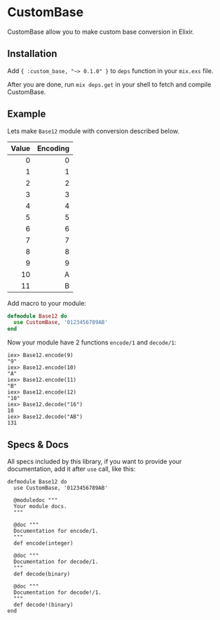 # CustomBase

CustomBase allow you to make custom base conversion in Elixir.

## Installation

Add `{ :custom_base, "~> 0.1.0" }` to `deps` function in your `mix.exs` file.

After you are done, run `mix deps.get` in your shell to fetch and compile CustomBase.

## Example

Lets make `Base12` module with conversion described below.

| Value | Encoding |
|------:|---------:|
|      0|         0|
|      1|         1|
|      2|         2|
|      3|         3|
|      4|         4|
|      5|         5|
|      6|         6|
|      7|         7|
|      8|         8|
|      9|         9|
|     10|         A|
|     11|         B|

Add macro to your module:

```elixir
defmodule Base12 do
  use CustomBase, '0123456789AB'
end
```

Now your module have 2 functions `encode/1` and `decode/1`:

```
iex> Base12.encode(9)
"9"
iex> Base12.encode(10)
"A"
iex> Base12.encode(11)
"B"
iex> Base12.encode(12)
"10"
iex> Base12.decode("16")
18
iex> Base12.decode("AB")
131
```

## Specs & Docs

All specs included by this library, if you want to provide your documentation,
add it after `use` call, like this:

```
defmodule Base12 do
  use CustomBase, '0123456789AB'

  @moduledoc """
  Your module docs.
  """

  @doc """
  Documentation for encode/1.
  """
  def encode(integer)

  @doc """
  Documentation for decode/1.
  """
  def decode(binary)

  @doc """
  Documentation for decode!/1.
  """
  def decode!(binary)
end
```
